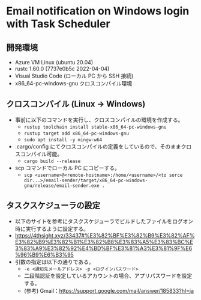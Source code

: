 # Email notification on Windows login with Task Scheduler
## 開発環境
- Azure VM Linux (ubuntu 20.04)
- rustc 1.60.0 (7737e0b5c 2022-04-04)
- Visual Studio Code (ローカル PC から SSH 接続)
- x86_64-pc-windows-gnu クロスコンパイル環境
## クロスコンパイル (Linux → Windows)
- 事前に以下のコマンドを実行し、クロスコンパイルの環境を作成する。
    - `rustup toolchain install stable-x86_64-pc-windows-gnu`
    - `rustup target add x86_64-pc-windows-gnu`
    - `sudo apt install -y mingw-w64`
- .cargo/config にてクロスコンパイルの定義をしているので、そのままクロスコンパイル可能。
    - `cargo build --release`
- scp コマンドでローカル PC にコピーする。
    - `scp <username>@<remote-hostname>:/home/<username>/<to sorce dir...>/email-sender/target/x86_64-pc-windows-gnu/release/email-sender.exe .`
## タスクスケジューラの設定
- 以下のサイトを参考にタスクスケジューラでビルドしたファイルをログオン時に実行するように設定する。
- https://4thsight.xyz/33437#%E3%82%BF%E3%82%B9%E3%82%AF%E3%82%B9%E3%82%B1%E3%82%B8%E3%83%A5%E3%83%BC%E3%83%A9%E3%82%92%E4%BD%BF%E3%81%A3%E3%81%9F%E6%96%B9%E6%B3%95
- 引数の指定は以下の通りである。
    - `-e <通知先メールアドレス> -p <ログインパスワード>`
    - 二段階認証を設定しているアカウントの場合、アプリパスワードを設定する。
    - (参考) Gmail：https://support.google.com/mail/answer/185833?hl=ja